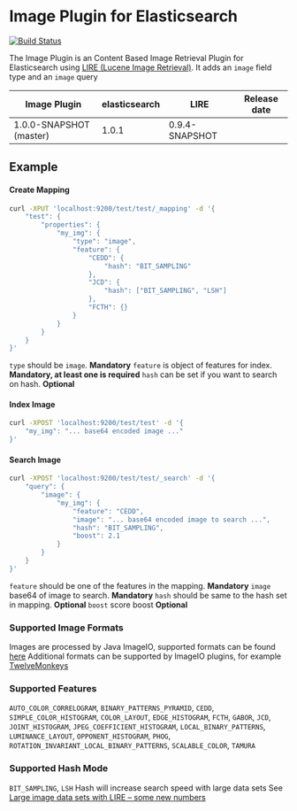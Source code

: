 Image Plugin for Elasticsearch
==================================

[![Build Status](https://travis-ci.org/kzwang/elasticsearch-image.png?branch=master)](https://travis-ci.org/kzwang/elasticsearch-image)

The Image Plugin is an Content Based Image Retrieval Plugin for Elasticsearch using [LIRE (Lucene Image Retrieval)](https://code.google.com/p/lire/).
It adds an `image` field type and an `image` query


|     Image Plugin          |  elasticsearch    |   LIRE         | Release date |
|---------------------------|-------------------|----------------|:------------:|
| 1.0.0-SNAPSHOT (master)   | 1.0.1             | 0.9.4-SNAPSHOT |              |


## Example
#### Create Mapping
```sh
curl -XPUT 'localhost:9200/test/test/_mapping' -d '{
    "test": {
        "properties": {
            "my_img": {
                "type": "image",
                "feature": {
                    "CEDD": {
                        "hash": "BIT_SAMPLING"
                    },
                    "JCD": {
                        "hash": ["BIT_SAMPLING", "LSH"]
                    },
                    "FCTH": {}
                }
            }
        }
    }
}'
```
`type` should be `image`. **Mandatory**
`feature` is object of features for index. **Mandatory, at least one is required**
`hash` can be set if you want to search on hash. **Optional**


#### Index Image
```sh
curl -XPOST 'localhost:9200/test/test' -d '{
    "my_img": "... base64 encoded image ..."
}'
```

#### Search Image
```sh
curl -XPOST 'localhost:9200/test/test/_search' -d '{
    "query": {
        "image": {
            "my_img": {
                "feature": "CEDD",
                "image": "... base64 encoded image to search ...",
                "hash": "BIT_SAMPLING",
                "boost": 2.1
            }
        }
    }
}'
```
`feature` should be one of the features in the mapping.  **Mandatory**
`image` base64 of image to search.  **Mandatory**
`hash` should be same to the hash set in mapping.  **Optional**
`boost` score boost  **Optional**


### Supported Image Formats
Images are processed by Java ImageIO, supported formats can be found [here](http://docs.oracle.com/javase/7/docs/api/javax/imageio/package-summary.html)
Additional formats can be supported by ImageIO plugins, for example [TwelveMonkeys](https://github.com/haraldk/TwelveMonkeys)

### Supported Features
`AUTO_COLOR_CORRELOGRAM`, `BINARY_PATTERNS_PYRAMID`, `CEDD`, `SIMPLE_COLOR_HISTOGRAM`, `COLOR_LAYOUT`, `EDGE_HISTOGRAM`, `FCTH`, `GABOR`, `JCD`, `JOINT_HISTOGRAM`, `JPEG_COEFFICIENT_HISTOGRAM`, `LOCAL_BINARY_PATTERNS`, `LUMINANCE_LAYOUT`, `OPPONENT_HISTOGRAM`, `PHOG`, `ROTATION_INVARIANT_LOCAL_BINARY_PATTERNS`, `SCALABLE_COLOR`, `TAMURA`


### Supported Hash Mode
`BIT_SAMPLING`, `LSH`
Hash will increase search speed with large data sets
See [Large image data sets with LIRE – some new numbers](http://www.semanticmetadata.net/2013/03/20/large-image-data-sets-with-lire-some-new-numbers/) 